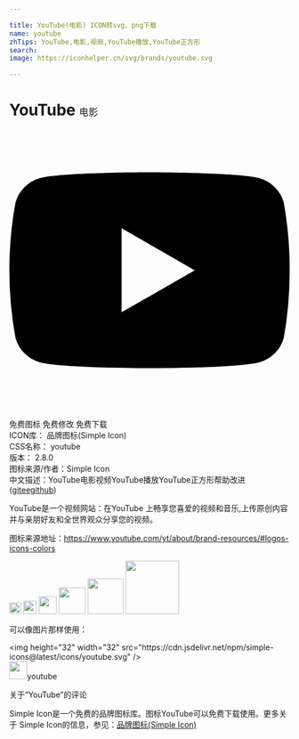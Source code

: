 ```yaml
---

title: YouTube(电影) ICON转svg、png下载
name: youtube
zhTips: YouTube,电影,视频,YouTube播放,YouTube正方形
search: 
image: https://iconhelper.cn/svg/brands/youtube.svg

---
```


# YouTube  <small style="font-size: 60%;font-weight: 100">电影</small>

<div id="svg" class="svg-wrap">
<svg role="img" xmlns="http://www.w3.org/2000/svg" viewBox="0 0 24 24"><title>YouTube icon</title><path d="M23.495 6.205a3.007 3.007 0 0 0-2.088-2.088c-1.87-.501-9.396-.501-9.396-.501s-7.507-.01-9.396.501A3.007 3.007 0 0 0 .527 6.205a31.247 31.247 0 0 0-.522 5.805 31.247 31.247 0 0 0 .522 5.783 3.007 3.007 0 0 0 2.088 2.088c1.868.502 9.396.502 9.396.502s7.506 0 9.396-.502a3.007 3.007 0 0 0 2.088-2.088 31.247 31.247 0 0 0 .5-5.783 31.247 31.247 0 0 0-.5-5.805zM9.609 15.601V8.408l6.264 3.602z"/></svg>
</div>
<detail full-name='youtube'></detail>

<div class="detail-page">
<p>
<span><span class="badge-success badge">免费图标</span> <span class="badge-success badge">免费修改</span>  <span class="badge-success badge">免费下载</span> </span>
<br/>
<span>
ICON库：
<span class="badge-secondary badge">品牌图标(Simple Icon)</span> 
</span>
<br/>
<span>
CSS名称：
<span class="badge-secondary badge">youtube</span> 
</span>

<br/>
<span>
版本：
<span class="badge-secondary badge">2.8.0</span> 
</span>
<br/>
<span>图标来源/作者：<span class="badge-light badge">Simple Icon</span></span> 
<br/>
<span class="zh-detail">中文描述：<span class="badge-primary badge">YouTube</span><span class="badge-primary badge">电影</span><span class="badge-primary badge">视频</span><span class="badge-primary badge">YouTube播放</span><span class="badge-primary badge">YouTube正方形</span><span class="help-link"><span>帮助改进</span>(<a href="https://gitee.com/liuwave/icon-helper/edit/master/json/brands/youtube.json" target="_blank" rel="noopener noreferrer">gitee</a><a href="https://github.com/liuwave/icon-helper/edit/master/json/brands/youtube.json" target="_blank" rel="noopener noreferrer">github</a></span>)</span><br/>
</p>
</div><div class="description description alert alert-light"><p>YouTube是一个视频网站：在YouTube 上畅享您喜爱的视频和音乐,上传原创内容并与亲朋好友和全世界观众分享您的视频。</p><p>图标来源地址：<a href="https://www.youtube.com/yt/about/brand-resources/#logos-icons-colors" target="_blank" rel="noopener noreferrer">https://www.youtube.com/yt/about/brand-resources/#logos-icons-colors</a></p></div>
<div class="alert alert-dark">
<img height="21" width="21" src="https://cdn.jsdelivr.net/npm/simple-icons@latest/icons/youtube.svg" />
<img height="24" width="24" src="https://cdn.jsdelivr.net/npm/simple-icons@latest/icons/youtube.svg" />
<img height="32" width="32" src="https://cdn.jsdelivr.net/npm/simple-icons@latest/icons/youtube.svg" />
<img height="48" width="48" src="https://cdn.jsdelivr.net/npm/simple-icons@latest/icons/youtube.svg" />
<img height="64" width="64" src="https://cdn.jsdelivr.net/npm/simple-icons@latest/icons/youtube.svg" />
<img height="96" width="96" src="https://cdn.jsdelivr.net/npm/simple-icons@latest/icons/youtube.svg" />

</div>
<div>
  <p>可以像图片那样使用：    
  </p>
  <div class="alert alert-primary" style="font-size: 14px">
    &lt;img height="32" width="32" src="https://cdn.jsdelivr.net/npm/simple-icons@latest/icons/youtube.svg" /&gt;
    <copy-btn content='<img height="32" width="32" src="https://cdn.jsdelivr.net/npm/simple-icons@latest/icons/youtube.svg" />'></copy-btn>
  </div>
  <div class="alert alert-secondary">
    <img height="32" width="32" src="https://cdn.jsdelivr.net/npm/simple-icons@latest/icons/youtube.svg" />youtube
    <copy-btn content="youtube" btn-title="复制图标名称"></copy-btn>
  </div>
</div>

<Vssue title="关于“YouTube”的评论" >关于“YouTube”的评论</Vssue>


<div><p>Simple Icon是一个免费的品牌图标库。图标YouTube可以免费下载使用。更多关于  Simple Icon的信息，参见：<a target="_blank" href="https://iconhelper.cn/brands.html">品牌图标(Simple Icon)</a>
</p></div>

